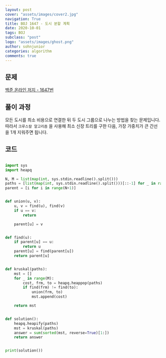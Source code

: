 ```yaml
---
layout: post
cover: "assets/images/cover2.jpg"
navigation: True
title: BOJ 1647 - 도시 분할 계획
date: 2020-10-01
tags: BOJ
subclass: "post"
logo: "assets/images/ghost.png"
author: sohnjunior
categories: algorithm
comments: true
---
```


## 문제

[백준 온라인 저지 - 1647번](https://www.acmicpc.net/problem/1647)

## 풀이 과정

모든 도시를 최소 비용으로 연결한 뒤 두 도시 그룹으로 나누는 방법을 찾는 문제입니다. <br>
따라서 `크루스칼 알고리즘` 을 사용해 최소 신장 트리를 구한 다음, 가장 가중치가 큰 간선을 1개 지워주면 됩니다. <br>

## 코드

```python

import sys
import heapq

N, M = list(map(int, sys.stdin.readline().split()))
paths = [list(map(int, sys.stdin.readline().split()))[::-1] for _ in range(M)]
parent = [i for i in range(N+1)]


def union(u, v):
    u, v = find(u), find(v)
    if u == v:
        return

    parent[u] = v


def find(u):
    if parent[u] == u:
        return u
    parent[u] = find(parent[u])
    return parent[u]


def kruskal(paths):
    mst = []
    for _ in range(M):
        cost, frm, to = heapq.heappop(paths)
        if find(frm) != find(to):
            union(frm, to)
            mst.append(cost)

    return mst


def solution():
    heapq.heapify(paths)
    mst = kruskal(paths)
    answer = sum(sorted(mst, reverse=True)[1:])
    return answer


print(solution())


```
